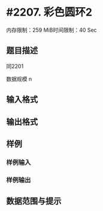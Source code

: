 # #2207. 彩色圆环2

内存限制：259 MiB时间限制：40 Sec

## 题目描述

同2201

数据规模 n

## 输入格式

## 输出格式

## 样例

### 样例输入

### 样例输出

## 数据范围与提示
